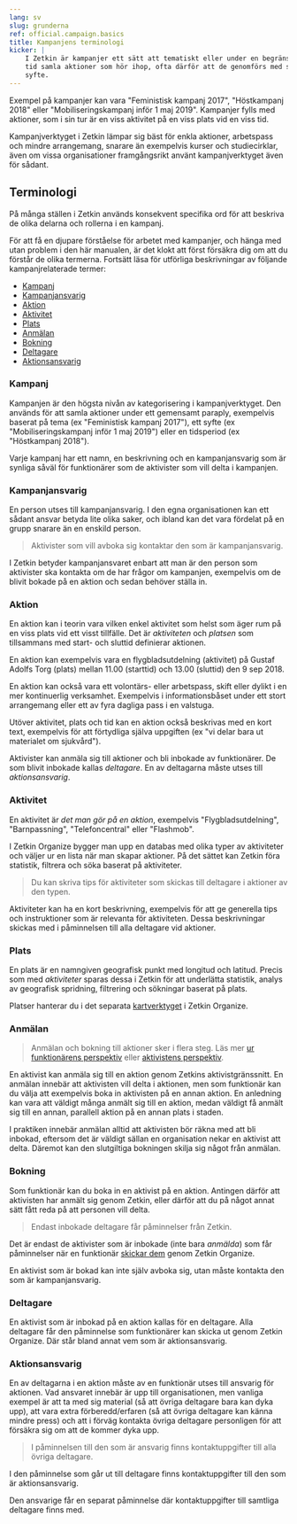 ```yaml
---
lang: sv
slug: grunderna
ref: official.campaign.basics
title: Kampanjens terminologi
kicker: |
    I Zetkin är kampanjer ett sätt att tematiskt eller under en begränsad
    tid samla aktioner som hör ihop, ofta därför att de genomförs med samma
    syfte.
---
```


Exempel på kampanjer kan vara "Feministisk kampanj 2017", "Höstkampanj 2018"
eller "Mobiliseringskampanj inför 1 maj 2019". Kampanjer fylls med aktioner,
som i sin tur är en viss aktivitet på en viss plats vid en viss tid.

Kampanjverktyget i Zetkin lämpar sig bäst för enkla aktioner, arbetspass
och mindre arrangemang, snarare än exempelvis kurser och studiecirklar, även
om vissa organisationer framgångsrikt använt kampanjverktyget även för sådant.

## Terminologi
På många ställen i Zetkin används konsekvent specifika ord för att beskriva de
olika delarna och rollerna i en kampanj.

För att få en djupare förståelse för arbetet med kampanjer, och hänga med
utan problem i den här manualen, är det klokt att först försäkra dig om
att du förstår de olika termerna. Fortsätt läsa för utförliga beskrivningar
av följande kampanjrelaterade termer:

* [Kampanj](#kampanj)
* [Kampanjansvarig](#kampanjansvarig)
* [Aktion](#aktion)
* [Aktivitet](#aktivitet)
* [Plats](#plats)
* [Anmälan](#anmlan)
* [Bokning](#bokning)
* [Deltagare](#deltagare)
* [Aktionsansvarig](#aktionsansvarig)

### Kampanj
Kampanjen är den högsta nivån av kategorisering i kampanjverktyget. Den
används för att samla aktioner under ett gemensamt paraply, exempelvis baserat
på tema (ex "Feministisk kampanj 2017"), ett syfte (ex "Mobiliseringskampanj
inför 1 maj 2019") eller en tidsperiod (ex "Höstkampanj 2018").

Varje kampanj har ett namn, en beskrivning och en kampanjansvarig som är
synliga såväl för funktionärer som de aktivister som vill delta i kampanjen.

### Kampanjansvarig

En person utses till kampanjansvarig. I den egna organisationen kan ett sådant
ansvar betyda lite olika saker, och ibland kan det vara fördelat på en grupp
snarare än en enskild person.

> Aktivister som vill avboka sig kontaktar den som är kampanjansvarig.

I Zetkin betyder kampanjansvaret enbart att man är den person som aktivister
ska kontakta om de har frågor om kampanjen, exempelvis om de blivit bokade på
en aktion och sedan behöver ställa in.

### Aktion
En aktion kan i teorin vara vilken enkel aktivitet som helst som äger rum på
en viss plats vid ett visst tillfälle. Det är _aktiviteten_ och _platsen_ som
tillsammans med start- och sluttid definierar aktionen.

En aktion kan exempelvis vara en flygbladsutdelning (aktivitet) på Gustaf
Adolfs Torg (plats) mellan 11.00 (starttid) och 13.00 (sluttid) den 9 sep 2018.

En aktion kan också vara ett volontärs- eller arbetspass, skift eller dylikt i
en mer kontinuerlig verksamhet. Exempelvis i informationsbåset under ett stort
arrangemang eller ett av fyra dagliga pass i en valstuga.

Utöver aktivitet, plats och tid kan en aktion också beskrivas med en kort text,
exempelvis för att förtydliga själva uppgiften (ex "vi delar bara ut materialet
om sjukvård").

Aktivister kan anmäla sig till aktioner och bli inbokade av funktionärer. De
som blivit inbokade kallas _deltagare_. En av deltagarna måste utses till
_aktionsansvarig_.

### Aktivitet
En aktivitet är _det man gör på en aktion_, exempelvis "Flygbladsutdelning",
"Barnpassning", "Telefoncentral" eller "Flashmob".

I Zetkin Organize bygger man upp en databas med olika typer av aktiviteter och
väljer ur en lista när man skapar aktioner. På det sättet kan Zetkin föra
statistik, filtrera och söka baserat på aktiviteter.

> Du kan skriva tips för aktiviteter som skickas till deltagare i aktioner av
> den typen.

Aktiviteter kan ha en kort beskrivning, exempelvis för att ge generella tips
och instruktioner som är relevanta för aktiviteten. Dessa beskrivningar skickas
med i påminnelsen till alla deltagare vid aktioner.

### Plats
En plats är en namngiven geografisk punkt med longitud och latitud. Precis som
med _aktiviteter_ sparas dessa i Zetkin för att underlätta statistik, analys
av geografisk spridning, filtrering och sökningar baserat på plats.

Platser hanterar du i det separata [kartverktyget](/sv/for-funktionarer/geografi)
i Zetkin Organize.

### Anmälan
> Anmälan och bokning till aktioner sker i flera steg. Läs mer
> [ur funktionärens perspektiv](../aktioner/bokningar) eller
> [aktivistens perspektiv](/sv/for-aktivister/kampanjer/delta-i-tre-steg).

En aktivist kan anmäla sig till en aktion genom Zetkins aktivistgränssnitt. En
anmälan innebär att aktivisten vill delta i aktionen, men som funktionär kan
du välja att exempelvis boka in aktivisten på en annan aktion. En anledning kan
vara att väldigt många anmält sig till en aktion, medan väldigt få anmält sig
till en annan, parallell aktion på en annan plats i staden.

I praktiken innebär anmälan alltid att aktivisten bör räkna med att bli inbokad,
eftersom det är väldigt sällan en organisation nekar en aktivist att delta.
Däremot kan den slutgiltiga bokningen skilja sig något från anmälan.

### Bokning
Som funktionär kan du boka in en aktivist på en aktion. Antingen därför att
aktivisten har anmält sig genom Zetkin, eller därför att du på något annat
sätt fått reda på att personen vill delta.

> Endast inbokade deltagare får påminnelser från Zetkin.

Det är endast de aktivister som är inbokade (inte bara _anmälda_) som får
påminnelser när en funktionär [skickar dem](../aktioner/paminnelser) genom
Zetkin Organize.

En aktivist som är bokad kan inte själv avboka sig, utan måste kontakta den
som är kampanjansvarig.

### Deltagare
En aktivist som är inbokad på en aktion kallas för en deltagare. Alla deltagare
får den påminnelse som funktionärer kan skicka ut genom Zetkin Organize. Där
står bland annat vem som är aktionsansvarig.

### Aktionsansvarig
En av deltagarna i en aktion måste av en funktionär utses till ansvarig för
aktionen. Vad ansvaret innebär är upp till organisationen, men vanliga exempel
är att ta med sig material (så att övriga deltagare bara kan dyka upp), att
vara extra förberedd/erfaren (så att övriga deltagare kan känna mindre press)
och att i förväg kontakta övriga deltagare personligen för att försäkra sig om
att de kommer dyka upp.

> I påminnelsen till den som är ansvarig finns kontaktuppgifter till alla
> övriga deltagare.

I den påminnelse som går ut till deltagare finns kontaktuppgifter till den som
är aktionsansvarig.

Den ansvarige får en separat påminnelse där kontaktuppgifter till samtliga
deltagare finns med.
